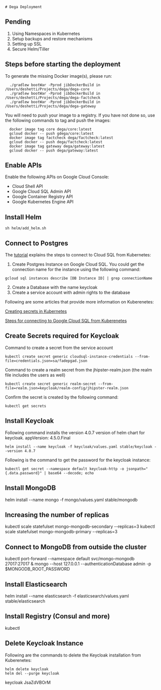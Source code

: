     # Dega Deployment

## Pending
1. Using Namespaces in Kubernetes
2. Setup backups and restore mechanisms
3. Setting up SSL
4. Secure Helm/Tiller

## Steps before starting the deployment
To generate the missing Docker image(s), please run:
```
  ./gradlew bootWar -Pprod jibDockerBuild in /Users/deshetti/Projects/dega/dega-core
  ./gradlew bootWar -Pprod jibDockerBuild in /Users/deshetti/Projects/dega/dega-factcheck
  ./gradlew bootWar -Pprod jibDockerBuild in /Users/deshetti/Projects/dega/dega-gateway
```

You will need to push your image to a registry. If you have not done so, use the following commands to tag and push the images:
```
  docker image tag core dega/core:latest
  gcloud docker -- push gdega/core:latest
  docker image tag factcheck dega/factcheck:latest
  gcloud docker -- push dega/factcheck:latest
  docker image tag gateway dega/gateway:latest
  gcloud docker -- push dega/gateway:latest
```

## Enable APIs

Enable the following APIs on Google Cloud Console:

* Cloud Shell API
* Google Cloud SQL Admin API
* Google Container Registry API
* Google Kubernetes Engine API

## Install Helm
```
sh helm/add_helm.sh
```

## Connect to Postgres

The [tutorial](https://codelabs.developers.google.com/codelabs/cloud-postgresql-gke-memegen/#0) explains the steps to connect to Cloud SQL from Kubernetes: 

1. Create Postgres Instance on Google Cloud SQL. You could get the connection name for the instance using the following command:
```
gcloud sql instances describe [DB Instance ID] | grep connectionName
```
2. Create a Database with the name keycloak
3. Create a service account with admin rights to the database


Following are some articles that provide more information on Kuberenetes:

[Creating secrets in Kubernetes](https://kubernetes.io/docs/concepts/configuration/secret/)

[Steps for connecting to Google Cloud SQL from Kuberenetes](https://cloud.google.com/sql/docs/postgres/connect-kubernetes-engine)

## Create Secrets required for Keycloak

Command to create a secret from the service account
```
kubectl create secret generic cloudsql-instance-credentials --from-file=credentials.json=sa/fadepgad.json
```

Command to create a realm secret from the jhipster-realm.json (the realm file includes the users as well)
```
kubectl create secret generic realm-secret --from-file=realm.json=keycloak/realm-config/jhipster-realm.json
```

Confirm the secret is created by the following command:

```
kubectl get secrets
```

## Install Keycloak

Following command installs the version 4.0.7 version of helm chart for keycloak. appVersion: 4.5.0.Final
```
helm install --name keycloak -f keycloak/values.yaml stable/keycloak --version 4.0.7
```

Following is the command to get the password for the keycloak instance:

```
kubectl get secret --namespace default keycloak-http -o jsonpath="{.data.password}" | base64 --decode; echo
```

## Install MongoDB

helm install --name mongo -f mongo/values.yaml stable/mongodb

## Increasing the number of replicas
kubectl scale statefulset mongo-mongodb-secondary --replicas=3
kubectl scale statefulset mongo-mongodb-primary --replicas=3

## Connect to MongoDB from outside the cluster
kubectl port-forward --namespace default svc/mongo-mongodb 27017:27017 & mongo --host 127.0.0.1 --authenticationDatabase admin -p $MONGODB_ROOT_PASSWORD

## Install Elasticsearch
helm install --name elasticsearch -f elasticsearch/values.yaml stable/elasticsearch

## Install Registry (Consul and more)
kubectl

## Delete Keycloak Instance

Following are the commands to delete the Keycloak installation from Kuberenetes:

```
helm delete keycloak
helm del --purge keycloak
```


keycloak JsaZdVBOrM
